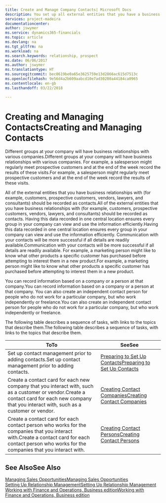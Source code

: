 ```yaml
---
title: Create and Manage Company Contacts| Microsoft Docs
description: You set up all external entities that you have a business relationship with (such as prospects, customers, vendors, and consultants) as contacts.
services: project-madeira
documentationcenter: 
author: jswymer
ms.service: dynamics365-financials
ms.topic: article
ms.devlang: na
ms.tgt_pltfrm: na
ms.workload: na
ms.search.keywords: relationship, prospect
ms.date: 06/06/2017
ms.author: jswymer
ms.translationtype: HT
ms.sourcegitcommit: bec0619be0a65e3625759e13d2866ac615d7513c
ms.openlocfilehash: 9e56d4a2b609aabcd10e7ad30280a44184ca0965
ms.contentlocale: en-gb
ms.lasthandoff: 03/22/2018

---
```

# <a name="creating-and-managing-contacts"></a><span data-ttu-id="69e8b-103">Creating and Managing Contacts</span><span class="sxs-lookup"><span data-stu-id="69e8b-103">Creating and Managing Contacts</span></span>
<span data-ttu-id="69e8b-104">Different groups at your company will have business relationships with various companies.</span><span class="sxs-lookup"><span data-stu-id="69e8b-104">Different groups at your company will have business relationships with various companies.</span></span> <span data-ttu-id="69e8b-105">For example, a salesperson might regularly meet prospective customers and at the end of the week record the results of these visits.</span><span class="sxs-lookup"><span data-stu-id="69e8b-105">For example, a salesperson might regularly meet prospective customers and at the end of the week record the results of these visits.</span></span>

<span data-ttu-id="69e8b-106">All of the external entities that you have business relationships with (for example, customers, prospective customers, vendors, lawyers, and consultants) should be recorded as contacts.</span><span class="sxs-lookup"><span data-stu-id="69e8b-106">All of the external entities that you have business relationships with (for example, customers, prospective customers, vendors, lawyers, and consultants) should be recorded as contacts.</span></span> <span data-ttu-id="69e8b-107">Having this data recorded in one central location ensures every group in your company can view and use the information efficiently.</span><span class="sxs-lookup"><span data-stu-id="69e8b-107">Having this data recorded in one central location ensures every group in your company can view and use the information efficiently.</span></span> <span data-ttu-id="69e8b-108">Communication with your contacts will be more successful if all details are readily available.</span><span class="sxs-lookup"><span data-stu-id="69e8b-108">Communication with your contacts will be more successful if all details are readily available.</span></span> <span data-ttu-id="69e8b-109">For example, a marketing person might like to know what other products a specific customer has purchased before attempting to interest them in a new product.</span><span class="sxs-lookup"><span data-stu-id="69e8b-109">For example, a marketing person might like to know what other products a specific customer has purchased before attempting to interest them in a new product.</span></span>

<span data-ttu-id="69e8b-110">You can record information based on a company or a person at that company.</span><span class="sxs-lookup"><span data-stu-id="69e8b-110">You can record information based on a company or a person at that company.</span></span> <span data-ttu-id="69e8b-111">You can also create an independent contact person for people who do not work for a particular company, but who work independently or freelance.</span><span class="sxs-lookup"><span data-stu-id="69e8b-111">You can also create an independent contact person for people who do not work for a particular company, but who work independently or freelance.</span></span>

<span data-ttu-id="69e8b-112">The following table describes a sequence of tasks, with links to the topics that describe them.</span><span class="sxs-lookup"><span data-stu-id="69e8b-112">The following table describes a sequence of tasks, with links to the topics that describe them.</span></span>

| <span data-ttu-id="69e8b-113">To</span><span class="sxs-lookup"><span data-stu-id="69e8b-113">To</span></span> | <span data-ttu-id="69e8b-114">See</span><span class="sxs-lookup"><span data-stu-id="69e8b-114">See</span></span> |
| --- | --- |
| <span data-ttu-id="69e8b-115">Set up contact management prior to adding contacts.</span><span class="sxs-lookup"><span data-stu-id="69e8b-115">Set up contact management prior to adding contacts.</span></span> |[<span data-ttu-id="69e8b-116">Preparing to Set Up Contacts</span><span class="sxs-lookup"><span data-stu-id="69e8b-116">Preparing to Set Up Contacts</span></span>](marketing-setup-contacts.md) |
| <span data-ttu-id="69e8b-117">Create a contact card for each new company that you interact with, such as a customer or vendor.</span><span class="sxs-lookup"><span data-stu-id="69e8b-117">Create a contact card for each new company that you interact with, such as a customer or vendor.</span></span> |[<span data-ttu-id="69e8b-118">Creating Contact Companies</span><span class="sxs-lookup"><span data-stu-id="69e8b-118">Creating Contact Companies</span></span>](marketing-create-contact-companies.md) |
| <span data-ttu-id="69e8b-119">Create a contact card for each contact person who works for the companies that you interact with.</span><span class="sxs-lookup"><span data-stu-id="69e8b-119">Create a contact card for each contact person who works for the companies that you interact with.</span></span> |[<span data-ttu-id="69e8b-120">Creating Contact Persons</span><span class="sxs-lookup"><span data-stu-id="69e8b-120">Creating Contact Persons</span></span>](marketing-create-contact-persons.md) |

## <a name="see-also"></a><span data-ttu-id="69e8b-121">See Also</span><span class="sxs-lookup"><span data-stu-id="69e8b-121">See Also</span></span>
[<span data-ttu-id="69e8b-122">Managing Sales Opportunities</span><span class="sxs-lookup"><span data-stu-id="69e8b-122">Managing Sales Opportunities</span></span>](marketing-manage-sales-opportunities.md)  
[<span data-ttu-id="69e8b-123">Setting Up Relationship Management</span><span class="sxs-lookup"><span data-stu-id="69e8b-123">Setting Up Relationship Management</span></span>](marketing-setup-marketing.md)  
[<span data-ttu-id="69e8b-124">Working with Finance and Operations, Business edition</span><span class="sxs-lookup"><span data-stu-id="69e8b-124">Working with Finance and Operations, Business edition</span></span>](ui-work-product.md)  

